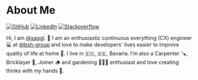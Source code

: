 # About Me

[![GitHub](https://img.shields.io/badge/GitHub-%40saggl-239a3b.svg)](https://github.com/saggl)
[![LinkedIn](https://img.shields.io/badge/Linked-in-0c66c3.svg)](https://www.linkedin.com/in/christian-sagstetter-107187b7/)
[![Stackoverflow](https://img.shields.io/badge/Stackoverflow-%40sagstetterc-239a3b.svg)](https://stackoverflow.com/users/10333632/sagstetterc)


Hi, I am [@saggl](https://github.com/saggl). 👋 I am an enthusiastic continuous everything (CX) engineer 💻 at [@bsh-group](https://www.bsh-group.com) and love to make developers' lives easier to improve quality of life at home 🏡. I live in 🇪🇺, 🇩🇪, Bavaria. I’m also a Carpenter 🪚, Bricklayer 🧱, Joiner 🪵 and gardening 🧑‍🌾🌳 enthusiast and love creating thinks with my hands 👐.


